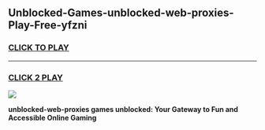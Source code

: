 
## Unblocked-Games-unblocked-web-proxies-Play-Free-yfzni
<h3>
<a href="https://premium76.site?title=unblocked-web-proxies&ref=18A1">CLICK TO PLAY</a></h3>
<hr>

<h3>
<a href="https://premium76.site?title=unblocked-web-proxies&ref=18A1">CLICK 2 PLAY</a>
  
</h3>

<a href="https://premium76.site?title=unblocked-web-proxies&ref=18A1"><img src="https://clearcache.store/games.png"></a>


**unblocked-web-proxies games unblocked: Your Gateway to Fun and Accessible Online Gaming**
